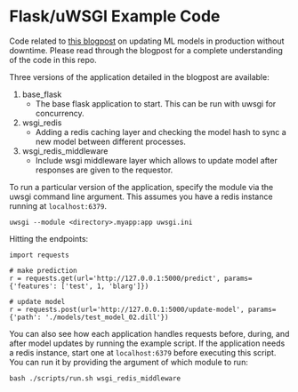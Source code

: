 # Flask/uWSGI Example Code

Code related to [this blogpost](https://medium.com/ww-tech-blog/well-do-it-live-updating-machine-learning-models-on-flask-uwsgi-with-no-downtime-9de8b5ffdff8) on updating ML models in production without downtime. Please read through the blogpost for a complete understanding of the code in this repo.


Three versions of the application detailed in the blogpost are available:
1. base_flask
    - The base flask application to start. This can be run with uwsgi for concurrency.
2. wsgi_redis
    - Adding a redis caching layer and checking the model hash to sync a new model between different processes.
3. wsgi_redis_middleware
    - Include wsgi middleware layer which allows to update model after responses are given to the requestor.


To run a particular version of the application, specify the module via the uwsgi command line argument. This assumes you have a redis instance running at `localhost:6379`.
```
uwsgi --module <directory>.myapp:app uwsgi.ini
```

Hitting the endpoints:
```
import requests

# make prediction
r = requests.get(url='http://127.0.0.1:5000/predict', params={'features': ['test', 1, 'blarg']})

# update model
r = requests.post(url='http://127.0.0.1:5000/update-model', params={'path': './models/test_model_02.dill'})
```

You can also see how each application handles requests before, during, and after model updates by running the example script. If the application needs a redis instance, start one at `localhost:6379` before executing this script. You can run it by providing the argument of which module to run:
```
bash ./scripts/run.sh wsgi_redis_middleware
```
